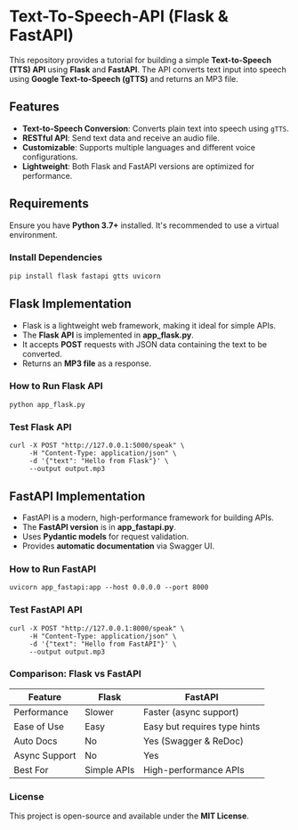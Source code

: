 # Text-To-Speech-API (Flask & FastAPI)

This repository provides a tutorial for building a simple **Text-to-Speech (TTS) API** using **Flask** and **FastAPI**. The API converts text input into speech using **Google Text-to-Speech (gTTS)** and returns an MP3 file.

## Features

- **Text-to-Speech Conversion**: Converts plain text into speech using `gTTS`.
- **RESTful API**: Send text data and receive an audio file.
- **Customizable**: Supports multiple languages and different voice configurations.
- **Lightweight**: Both Flask and FastAPI versions are optimized for performance.

## Requirements

Ensure you have **Python 3.7+** installed. It's recommended to use a virtual environment.

### Install Dependencies

```bash
pip install flask fastapi gtts uvicorn
```


## **Flask Implementation**

* Flask is a lightweight web framework, making it ideal for simple APIs.
* The **Flask API** is implemented in **app_flask.py**.
* It accepts **POST** requests with JSON data containing the text to be converted.
* Returns an **MP3 file** as a response.

### **How to Run Flask API**

```
python app_flask.py
```

### Test Flask API

```
curl -X POST "http://127.0.0.1:5000/speak" \
     -H "Content-Type: application/json" \
     -d '{"text": "Hello from Flask"}' \
     --output output.mp3
```

## **FastAPI Implementation**

* FastAPI is a modern, high-performance framework for building APIs.
* The **FastAPI version** is in **app_fastapi.py**.
* Uses **Pydantic models** for request validation.
* Provides **automatic documentation** via Swagger UI.

### **How to Run FastAPI**

```
uvicorn app_fastapi:app --host 0.0.0.0 --port 8000
```

### **Test FastAPI API**

```
curl -X POST "http://127.0.0.1:8000/speak" \
     -H "Content-Type: application/json" \
     -d '{"text": "Hello from FastAPI"}' \
     --output output.mp3
```

### **Comparison: Flask vs FastAPI**

| Feature       | Flask       | FastAPI                      |
| ------------- | ----------- | ---------------------------- |
| Performance   | Slower      | Faster (async support)       |
| Ease of Use   | Easy        | Easy but requires type hints |
| Auto Docs     | No          | Yes (Swagger & ReDoc)        |
| Async Support | No          | Yes                          |
| Best For      | Simple APIs | High-performance APIs        |

### License

This project is open-source and available under the **MIT License**.
